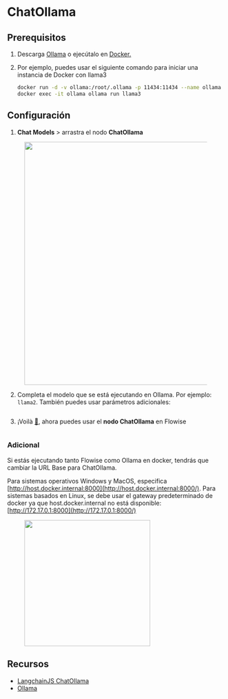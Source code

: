 # ChatOllama

## Prerequisitos

1. Descarga [Ollama](https://github.com/ollama/ollama) o ejecútalo en [Docker.](https://hub.docker.com/r/ollama/ollama)&#x20;
2.  Por ejemplo, puedes usar el siguiente comando para iniciar una instancia de Docker con llama3

    ```bash
    docker run -d -v ollama:/root/.ollama -p 11434:11434 --name ollama ollama/ollama
    docker exec -it ollama ollama run llama3
    ```

## Configuración

1. **Chat Models** > arrastra el nodo **ChatOllama**

<figure><img src="../../../.gitbook/assets/image (139).png" alt="" width="563"><figcaption></figcaption></figure>

2. Completa el modelo que se está ejecutando en Ollama. Por ejemplo: `llama2`. También puedes usar parámetros adicionales:

<figure><img src="../../../.gitbook/assets/image (140).png" alt=""><figcaption></figcaption></figure>

3. ¡Voilà [🎉](https://emojipedia.org/party-popper/), ahora puedes usar el **nodo ChatOllama** en Flowise

<figure><img src="../../../.gitbook/assets/image (141).png" alt=""><figcaption></figcaption></figure>

### Adicional

Si estás ejecutando tanto Flowise como Ollama en docker, tendrás que cambiar la URL Base para ChatOllama.

Para sistemas operativos Windows y MacOS, especifica [http://host.docker.internal:8000](http://host.docker.internal:8000/). Para sistemas basados en Linux, se debe usar el gateway predeterminado de docker ya que host.docker.internal no está disponible: [http://172.17.0.1:8000](http://172.17.0.1:8000/)

<figure><img src="../../../.gitbook/assets/image (142).png" alt="" width="292"><figcaption></figcaption></figure>

## Recursos

* [LangchainJS ChatOllama](https://js.langchain.com/docs/integrations/chat/ollama)
* [Ollama](https://github.com/ollama/ollama)
